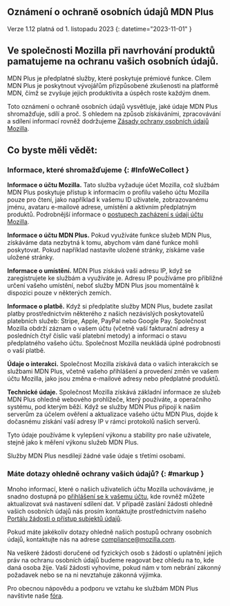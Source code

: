 ## Oznámení o ochraně osobních údajů <span class="privacy-header-firefox">MDN Plus</span> <span class="privacy-header-policy"></span>

Verze 1.12 platná od 1. listopadu 2023
{: datetime="2023-11-01" }

## Ve společnosti Mozilla při navrhování produktů pamatujeme na ochranu vašich osobních údajů.

MDN Plus je předplatné služby, které poskytuje prémiové funkce. Cílem MDN Plus je poskytnout vývojářům přizpůsobené zkušenosti na platformě MDN, čímž se zvyšuje jejich produktivita a úspěch roste každým dnem.

Toto oznámení o ochraně osobních údajů vysvětluje, jaké údaje MDN Plus shromažďuje, sdílí a proč. S ohledem na způsob získáváními, zpracovávání a sdílení informací rovněž dodržujeme [Zásady ochrany osobních údajů Mozilla](https://www.mozilla.org/privacy/).

## Co byste měli vědět:

### Informace, které shromažďujeme {: #InfoWeCollect }

__Informace o účtu Mozilla.__ Tato služba vyžaduje účet Mozilla, což službám MDN Plus poskytuje přístup k informacím o profilu vašeho účtu Mozilla pouze pro čtení, jako například k vašemu ID uživatele, zobrazovanému jménu, avataru e-mailové adrese, umístění a aktivním předplatným produktů. Podrobnější informace o [postupech zacházení s údaji účtu Mozilla](https://www.mozilla.org/privacy/mozilla-accounts).

__Informace o účtu MDN Plus.__ Pokud využíváte funkce služeb MDN Plus, získáváme data nezbytná k tomu, abychom vám dané funkce mohli poskytovat. Pokud například nastavíte uložené stránky, získáme vaše uložené stránky.

__Informace o umístění.__ MDN Plus získává vaši adresu IP, když se zaregistrujete ke službám a využíváte je. Adresu IP používáme pro přibližné určení vašeho umístění, neboť služby MDN Plus jsou momentálně k dispozici pouze v některých zemích.

__Informace o platbě.__ Když si předplatíte služby MDN Plus, budete zasílat platby prostřednictvím některého z našich nezávislých poskytovatelů platebních služeb: Stripe, Apple, PayPal nebo Google Pay. Společnost Mozilla obdrží záznam o vašem účtu (včetně vaší fakturační adresy a posledních čtyř číslic vaší platební metody) a informaci o stavu předplatného vašeho účtu. Společnost Mozilla neukládá úplné podrobnosti o vaší platbě.

__Údaje o interakci.__ Společnost Mozilla získává data o vašich interakcích se službami MDN Plus, včetně vašeho přihlášení a provedení změn ve vašem účtu Mozilla, jako jsou změna e-mailové adresy nebo předplatné produktů.

__Technické údaje.__ Společnost Mozilla získává základní informace ze služeb MDN Plus ohledně webového prohlížeče, který používáte, a operačního systému, pod kterým běží. Když se služby MDN Plus připojí k našim serverům za účelem ověření a aktualizace vašeho účtu MDN Plus, dojde k dočasnému získání vaší adresy IP v rámci protokolů našich serverů. 

Tyto údaje používáme k vylepšení výkonu a stability pro naše uživatele, stejně jako k měření výkonu služeb MDN Plus.

Služby MDN Plus nesdílejí žádné vaše údaje s třetími osobami.

### Máte dotazy ohledně ochrany vašich údajů? {: #markup }

Mnoho informací, které o našich uživatelích účtu Mozilla uchováváme, je snadno dostupná po [přihlášení se k vašemu účtu](https://accounts.firefox.com/signin), kde rovněž můžete aktualizovat svá nastavení sdílení dat. V případě zaslání žádosti ohledně vašich osobních údajů nás prosím kontaktujte prostřednictvím našeho [Portálu žádosti o přístup subjektů údajů](https://privacyportal.onetrust.com/webform/1350748f-7139-405c-8188-22740b3b5587/4ba08202-2ede-4934-a89e-f0b0870f95f0).

Pokud máte jakékoliv dotazy ohledně našich postupů ochrany osobních údajů, kontaktujte nás na adrese compliance@mozilla.com.

Na veškeré žádosti doručené od fyzických osob s žádostí o uplatnění jejich práv na ochranu osobních údajů budeme reagovat bez ohledu na to, kde daná osoba žije. Vaší žádosti vyhovíme, pokud nám v tom nebrání zákonný požadavek nebo se na ni nevztahuje zákonná výjimka.

Pro obecnou nápovědu a podporu ve vztahu ke službám MDN Plus navštivte naše [fóra](https://support.mozilla.org/).
